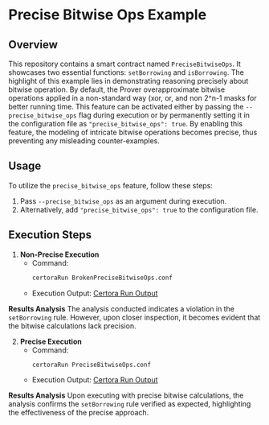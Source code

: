 # Precise Bitwise Ops Example

## Overview
This repository contains a smart contract named `PreciseBitwiseOps`. It showcases two essential functions: `setBorrowing` and `isBorrowing`. The highlight of this example lies in demonstrating reasoning precisely about bitwise operation. By default, the Prover overapproximate bitwise operations applied in a non-standard way (xor, or, and non 2^n-1 masks for better running time. This feature can be activated either by passing the `--precise_bitwise_ops` flag during execution or by permanently setting it in the configuration file as `"precise_bitwise_ops": true`. By enabling this feature, the modeling of intricate bitwise operations becomes precise, thus preventing any misleading counter-examples.

## Usage

To utilize the `precise_bitwise_ops` feature, follow these steps:

1. Pass `--precise_bitwise_ops` as an argument during execution.
2. Alternatively, add `"precise_bitwise_ops": true` to the configuration file.

## Execution Steps

1. **Non-Precise Execution**
    - Command:
        ```bash
        certoraRun BrokenPreciseBitwiseOps.conf
        ```
    - Execution Output: [Certora Run Output](https://vaas-stg.certora.com/output/1512/328196fea5c948b980d91f0fe49667f6?anonymousKey=8bdc0c128fb64319a6b5942f09f418d7af10ccff)

**Results Analysis**
The analysis conducted indicates a violation in the `setBorrowing` rule. However, upon closer inspection, it becomes evident that the bitwise calculations lack precision.

2. **Precise Execution**
    - Command:
        ```bash
        certoraRun PreciseBitwiseOps.conf
        ```
    - Execution Output: [Certora Run Output](https://vaas-stg.certora.com/output/1512/a96ee5bb38e14eef85784dd9f89f03d4?anonymousKey=a4670ac866dcc11933fb27ee28f53055d0c3c58c)

**Results Analysis**
Upon executing with precise bitwise calculations, the analysis confirms the `setBorrowing` rule verified as expected, highlighting the effectiveness of the precise approach.
